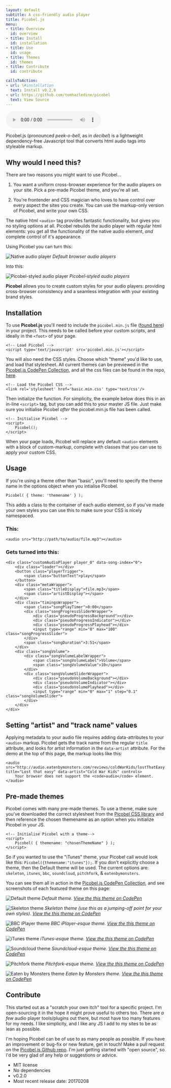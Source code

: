 ```yaml
---
layout: default
subtitle: A css-friendly audio player
title: Picobel.js
menu:
- title: Overview
  id: overview
- title: Install
  id: installation
- title: Use
  id: usage
- title: Themes
  id: themes
- title: Contribute
  id: contribute

callsToAction:
- url: \#installation
  text: Install v0.2.0
- url: https://github.com/tomhazledine/picobel
  text: View Source
---
```


<div id="overview"></div>

<audio src="/files/lostThatEasy.mp3" title="Lost that easy" data-artist="Cold War Kids" controls>
    Your browser does not support the <code>audio</code> element.
</audio>

Picobel.js (pronounced *peek-o-bell*, as in *decibel*) is a lightweight dependency-free Javascript tool that converts html audio tags into styleable markup.

<div class="divider"></div>

## Why would I need this?

There are two reasons you might want to use Picobel...

1. You want a uniform cross-browser experience for the audio players on your site. Pick a pre-made Picobel theme, and you're all set.

2. You're frontender and CSS magician who loves to have control over every aspect the sites you create. You can use the markup-only version of Picobel, and write your own CSS.

The native html `<audio>` tag provides fantastic functionality, but gives you no styling options at all. Picobel rebuilds the audio player with regular html elements: you get all the functionality of the native audio element, *and* complete control of it's appearance.

Using Picobel you can turn this:

![Native audio player](assets/images/native_players.png)
*Default browser audio players*

Into this:

![Picobel-styled audio player](assets/images/picobel_players.png)
*Picobel-styled audio players*

**Picobel** allows you to create custom styles for your audio players: providing cross-browser consistency and a seamless integration with your existing brand styles.

<div class="divider" id="installation"></div>

## Installation

To use **Picobel.js** you'll need to include the `picobel.min.js` file ([found here](https://github.com/tomhazledine/picobel/blob/master/picobel.min.js)) in your project. This needs to be called before your custom scripts, and ideally in the `<foot>` of your page.

    <!-- Load Picobel -->
    <script type='text/javascript' src='picobel.min.js'></script>

You will also need the CSS styles. Choose which "theme" you'd like to use, and load that stylesheet. All current themes can be previewed in the [Picobel.js CodePen Collection](http://codepen.io/collection/XpZEor/), and all the css files can be found in the repo, [here](https://github.com/tomhazledine/picobel/tree/master/css).

    <!-- Load the Picobel CSS -->
    <link rel='stylesheet' href='basic.min.css' type='text/css'/>

Then initialize the function. For simplicity, the example below does this in an in-line `<script>` tag, but you can add this to your master JS file. Just make sure you initialise Picobel *after* the picobel.min.js file has been called.

    <!-- Initialise Picobel -->
    <script>
        Picobel();
    </script>

When your page loads, Picobel will replace any default `<audio>` elements with a block of custom-markup, complete with classes that you can use to apply your custom CSS.

<div class="divider" id="usage"></div>

## Usage

If you're using a theme other than "basic", you'll need to specify the theme name in the options object when you intialise Picobel.

    Picobel( { theme: 'themename' } );

This adds a class to the container of each audio element, so if you've made your own styles you can use this to make sure your CSS is nicely namespaced.

### This:

    <audio src="http://path/to/audio/file.mp3"></audio>

### Gets turned into this:

    <div class="customAudioPlayer player_0" data-song-index="0">
        <div class="loader"></div>
        <button class="playerTrigger">
            <span class="buttonText">play</span>
        </button>
        <div class="metaWrapper">
            <span class="titleDisplay">file.mp3</span>
            <span class="artistDisplay"></span>
        </div>
        <div class="timingsWrapper">
            <span class="songPlayTimer">0:00</span>
            <div class="songProgressSliderWrapper">
                <div class="pseudoProgressBackground"></div>
                <div class="pseudoProgressIndicator"></div>
                <div class="pseudoProgressPlayhead"></div>
                <input type="range" min="0" max="100" class="songProgressSlider">
            </div>
            <span class="songDuration">3:51</span>
        </div>
        <div class="songVolume">
            <div class="songVolumeLabelWrapper">
                <span class="songVolumeLabel">Volume</span>
                <span class="songVolumeValue">10</span>
            </div>
            <div class="songVolumeSliderWrapper">
                <div class="pseudoVolumeBackground"></div>
                <div class="pseudoVolumeIndicator"></div>
                <div class="pseudoVolumePlayhead"></div>
                <input type="range" min="0" max="1" step="0.1" class="songVolumeSlider">
            </div>
        </div>
    </div>

## Setting "artist" and "track name" values

Applying metadata to your audio file requires adding data-attributes to your `<audio>` markup. Picobel gets the track name from the regular `title` attribute, and looks for artist information in the `data-artist` attribute. For the demo at the top of this page, the markup looks like this:

    <audio src="http://audio.eatenbymonsters.com/reviews/coldWarKids/lostThatEasy.mp3" title="Lost that easy" data-artist="Cold War Kids" controls>
        Your browser does not support the <code>audio</code> element.
    </audio>

<div class="divider" id="themes"></div>

## Pre-made themes

Picobel comes with many pre-made themes. To use a theme, make sure you've downloaded the correct stylesheet from the [Picobel CSS library](https://github.com/tomhazledine/picobel/tree/master/css) and then reference the chosen themename as an option when you initialize Picobel in your JS.

    <!-- Initialise Picobel with a theme-->
    <script>
        Picobel( { themename: "chosenThemeName" } );
    </script>

So if you wanted to use the "iTunes" theme, your Picobel call would look like this: `Picobel({themename:"itunes"});`. If you don't explicitly choose a theme, then the Default theme will be used. The current options are: `skeleton`, `itunes`, `bbc`, `soundcloud`, `pitchfork`, & `eatenbymonsters`.

You can see them all in action in the [Picobel.js CodePen Collection](http://codepen.io/collection/XpZEor/), and see screenshots of each featured theme on this page:

![Default theme](assets/images/theme_basic.png)
*Default theme. [View the this theme on CodePen](http://codepen.io/tomhazledine/pen/VpNqYO)*

![Skeleton theme](assets/images/theme_skeleton.png)
*Skeleton theme (use this as a jumping-off point for your own styles). [View the this theme on CodePen](http://codepen.io/tomhazledine/pen/zZXyGa)*

![BBC iPlayer theme](assets/images/theme_bbc.png)
*BBC iPlayer-esque theme. [View the this theme on CodePen](http://codepen.io/tomhazledine/pen/kXZaKL)*

![iTunes theme](assets/images/theme_itunes.png)
*iTunes-esque theme. [View the this theme on CodePen](http://codepen.io/tomhazledine/pen/NAyWQW)*

![Soundcloud theme](assets/images/theme_soundcloud.png)
*Soundcloud-esque theme. [View the this theme on CodePen](http://codepen.io/tomhazledine/pen/VpNqjJ)*

![Pitchfork theme](assets/images/theme_pitchfork.png)
*Pitchfork-esque theme. [View the this theme on CodePen](http://codepen.io/tomhazledine/pen/OpGrXN)*

![Eaten by Monsters theme](assets/images/theme_ebm.png)
*Eaten by Monsters theme. [View the this theme on CodePen](http://codepen.io/tomhazledine/pen/gmyZLP)*

<div class="divider" id="contribute"></div>

## Contribute

This started out as a "scratch your own itch" tool for a specific project. I'm open-sourcing it in the hope it might prove useful to others too. There are *a few* audio player tools/plugins out there, but most have too many features for my needs. I like simplicity, and I like any JS I add to my sites to be as lean as possible.

I'm hoping Picobel can be of use to as many people as possible. If you have an improvement or bug-fix or new feature, get in touch! Make a pull request on the [Picobel.js Github repo](https://github.com/tomhazledine/picobel). I'm just getting started with "open source", so I'd be very glad of any help or suggestions or advice.

* MIT license
* No dependencies
* v0.2.0
* Most recent release date: 20170208